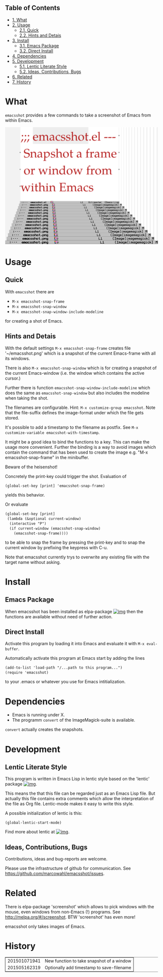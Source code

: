 <div id="table-of-contents">
<h2>Table of Contents</h2>
<div id="text-table-of-contents">
<ul>
<li><a href="#orgbbb162b">1. What</a></li>
<li><a href="#orga9357d2">2. Usage</a>
<ul>
<li><a href="#orge004ac4">2.1. Quick</a></li>
<li><a href="#org1dfb52b">2.2. Hints and Detais</a></li>
</ul>
</li>
<li><a href="#orge19412c">3. Install</a>
<ul>
<li><a href="#org8efe430">3.1. Emacs Package</a></li>
<li><a href="#org0416252">3.2. Direct Install</a></li>
</ul>
</li>
<li><a href="#org17f1ee5">4. Dependencies</a></li>
<li><a href="#orgd5fc0a8">5. Development</a>
<ul>
<li><a href="#orgb33d1ab">5.1. Lentic Literate Style</a></li>
<li><a href="#org4e8e80c">5.2. Ideas, Contributions, Bugs</a></li>
</ul>
</li>
<li><a href="#org2fc1a5e">6. Related</a></li>
<li><a href="#org6e974ba">7. History</a></li>
</ul>
</div>
</div>

<a id="orgbbb162b"></a>

# What

`emacsshot` provides a few commands to take a screenshot of
Emacs from within Emacs.

![img](./emacsshot.png)


<a id="orga9357d2"></a>

# Usage


<a id="orge004ac4"></a>

## Quick

With `emacsshot` there are

-   `M-x emacsshot-snap-frame`
-   `M-x emacsshot-snap-window`
-   `M-x emacsshot-snap-window-include-modeline`

for creating a shot of Emacs.


<a id="org1dfb52b"></a>

## Hints and Detais

With the default settings `M-x emacsshot-snap-frame` creates file
'~/emacsshot.png' which is a snapshot of the current Emacs-frame
with all its windows.

There is also `M-x emacsshot-snap-window` which is for creating a
snapshot of the current Emacs-window (i.e. the window which contains
the active cursor.)

Further there is function `emacsshot-snap-window-include-modeline`
which does the same as `emacsshot-snap-window` but also includes the
modeline when taking the shot.

The filenames are configurable.  Hint: `M-x customize-group
emacsshot`.  Note that the file-suffix defines the image-format under
which the file gets stored.

It's possible to add a timestamp to the filename as postfix.  See
`M-x customize-variable emacsshot-with-timestamp`.

It might be a good idea to bind the functions to a key.  This can
make the usage more convenient.  Further the binding is a way to
avoid images which contain the command that has been used to create
the image e.g. "M-x emacsshot-snap-frame" in the minibuffer.

Beware of the heisenshot!

Concretely the print-key could trigger the shot.  Evaluation of

    (global-set-key [print] 'emacsshot-snap-frame)

yields this behavior.

Or evaluate

    (global-set-key [print]
     (lambda (&optional current-window)
      (interactive "P")
      (if current-window (emacsshot-snap-window)
        (emacsshot-snap-frame))))

to be able to snap the frame by pressing the print-key and to snap the
current window by prefixing the keypress with C-u.

Note that emacsshot currently trys to overwrite any existing file with
the target name without asking.


<a id="orge19412c"></a>

# Install


<a id="org8efe430"></a>

## Emacs Package

When emacsshot has been installed as elpa-package
[![img](http://melpa.org/packages/emacsshot-badge.svg)](http://melpa.org/#/emacsshot) then the functions
are available without need of further action.


<a id="org0416252"></a>

## Direct Install

Activate this program by loading it into Emacs and evaluate it with
`M-x eval-buffer`.

Automatically activate this program at Emacs start by adding the lines

    (add-to-list 'load-path "/...path to this program...")
    (require 'emacsshot)

to your .emacs or whatever you use for Emacs intitialization.


<a id="org17f1ee5"></a>

# Dependencies

-   Emacs is running under X.
-   The programm `convert` of the ImageMagick-suite is available.

`convert` actually creates the snapshots.


<a id="orgd5fc0a8"></a>

# Development


<a id="orgb33d1ab"></a>

## Lentic Literate Style

This program is written in Emacs Lisp in lentic style based on the
'lentic' package [![img](http://melpa.org/packages/lentic-badge.svg)](http://melpa.org/#/lentic).

This means the that this file can be regarded just as an Emacs Lisp
file.  But actually this file contains extra comments which allow the
interpretation of the file as Org file.  Lentic-mode makes it easy to
write this style.

A possible initialization of lentic is this:

    (global-lentic-start-mode)

Find more about lentic at
[![img](http://melpa.org/packages/lentic-badge.svg)](http://melpa.org/#/lentic).


<a id="org4e8e80c"></a>

## Ideas, Contributions, Bugs

Contributions, ideas and bug-reports are welcome.

Please use the infrastructure of github for communication.  See
<https://github.com/marcowahl/emacsshot/issues>.


<a id="org2fc1a5e"></a>

# Related

There is elpa-package 'screenshot' which allows to pick windows
with the mouse, even windows from non-Emacs (!) programs.  See
<http://melpa.org/#/screenshot>.  BTW 'screenshot' has even more!

emacsshot only takes images of Emacs.


<a id="org6e974ba"></a>

# History

<table border="2" cellspacing="0" cellpadding="6" rules="groups" frame="hsides">


<colgroup>
<col  class="org-right" />

<col  class="org-left" />
</colgroup>
<tbody>
<tr>
<td class="org-right">201501071941</td>
<td class="org-left">New function to take snapshot of a window</td>
</tr>


<tr>
<td class="org-right">201505162319</td>
<td class="org-left">Optionally add timestamp to save-filename</td>
</tr>
</tbody>
</table>
